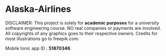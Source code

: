# Alaska-Airlines

DISCLAIMER: This project is solely for **academic purposes** for a university software engineering course.
NO real companies or payments are involved.
All copyrights of any graphics goes to their respective owners.
Credits for most illustrations go to freepik.com.

Mobile Ionic app ID : **51870346**.
